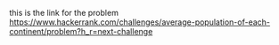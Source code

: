 this is the link for the problem 
https://www.hackerrank.com/challenges/average-population-of-each-continent/problem?h_r=next-challenge